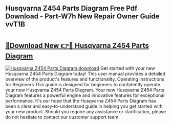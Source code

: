 ## Husqvarna Z454 Parts Diagram Free Pdf Download - Part-W7h New Repair Owner Guide vvT1B

# <h2><a href="http://dfkb56.blite.top/?on=Husqvarna+Z454+Parts+Diagram">🔗Download New 👉🔴 Husqvarna Z454 Parts Diagram</a></h2>

[![Husqvarna Z454 Parts Diagram download](https://i.imgur.com/lujVjoI.png)](http://dfkb56.blite.top/?on=Husqvarna+Z454+Parts+Diagram)
Get started with your new Husqvarna Z454 Parts Diagram today! This user manual provides a detailed overview of the product's features and functionality. Operating Instructions for Beginners This guide is designed for beginners to confidently operate your new Husqvarna Z454 Parts Diagram. Your new Husqvarna Z454 Parts Diagram features a powerful engine and innovative features for exceptional performance. It's our hope that the Husqvarna Z454 Parts Diagram has been a clear and easy-to-understand guide in helping you get started with your new product. Should you require any assistance or clarification, please do not hesitate to contact our customer support team.
